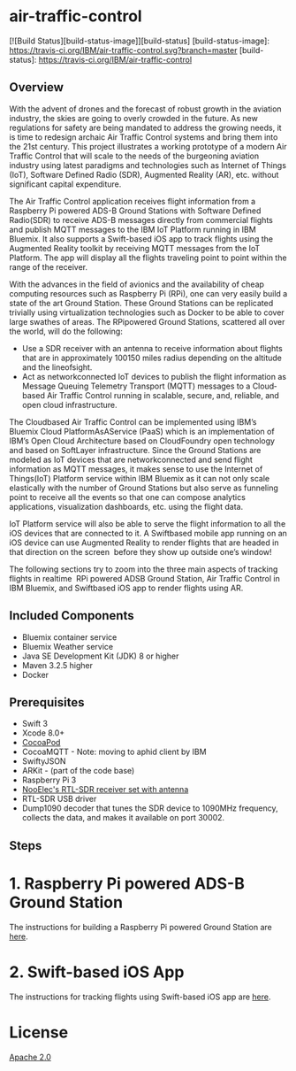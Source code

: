 # air-traffic-control
[![Build Status][build-status-image]][build-status]
[build-status-image]: https://travis-ci.org/IBM/air-traffic-control.svg?branch=master
[build-status]: https://travis-ci.org/IBM/air-traffic-control


## Overview
With the advent of drones and the forecast of robust growth in the aviation industry, the skies are going to overly crowded in the future. As new regulations for safety are being mandated to address the growing needs, it is time to redesign archaic Air Traffic Control systems and bring them into the 21st century. This project illustrates a working prototype of a modern Air Traffic Control that will scale to the needs of the burgeoning aviation industry using latest paradigms and technologies such as Internet of Things (IoT), Software Defined Radio (SDR), Augmented Reality (AR), etc. without significant capital expenditure.

The Air Traffic Control application receives flight information from a Raspberry Pi powered ADS-B Ground Stations with Software Defined Radio(SDR) to receive ADS-B messages directly from commercial flights and publish MQTT messages to the IBM IoT Platform running in IBM Bluemix. It also supports a Swift-based iOS app to track flights using the Augmented Reality toolkit by receiving MQTT messages from the IoT Platform. The app will display all the flights traveling point to point within the range of the receiver.

With the advances in the field of avionics and the availability of cheap computing resources such as Raspberry Pi (RPi), one can very easily build a state­ of­ the­ art Ground Station. These Ground Stations can be replicated trivially using virtualization technologies such as Docker to be able to cover large swathes of areas. The RPi­powered Ground Stations, scattered all over the world, will do the following:
* Use a SDR receiver with an antenna to receive information about flights that are in approximately 100­150 miles radius depending on the altitude and the line­of­sight.
* Act as network­connected IoT devices to publish the flight information as Message Queuing Telemetry Transport (MQTT) messages to a Cloud­based Air Traffic Control running in scalable, secure, and, reliable, and open cloud infrastructure.

The Cloud­based Air Traffic Control can be implemented using IBM’s Bluemix Cloud Platform­As­A­Service (PaaS) which is an implementation of IBM’s Open Cloud Architecture based on CloudFoundry open technology and based on SoftLayer infrastructure. Since the Ground Stations are modeled as IoT devices that are network­connected and send flight information as MQTT messages, it makes sense to use the Internet of Things(IoT) Platform service within IBM Bluemix as it can not only scale elastically with the number of Ground Stations but also serve as funneling point to receive all the events so that one can compose analytics applications, visualization dashboards, etc. using the flight data.

IoT Platform service will also be able to serve the flight information to all the iOS devices that are connected to it. A Swift­based mobile app running on an iOS device can use Augmented Reality to render flights that are headed in that direction on the screen ­­ before they show up outside one’s window!

The following sections try to zoom into the three main aspects of tracking flights in real­time ­­ RPi powered ADS­B Ground Station, Air Traffic Control in IBM Bluemix, and Swift­based iOS app to render flights using AR.

## Included Components
- Bluemix container service
- Bluemix Weather service
- Java SE Development Kit (JDK) 8 or higher
- Maven 3.2.5 higher
- Docker

## Prerequisites
- Swift 3
- Xcode 8.0+
- [CocoaPod](https://travis-ci.org/IBM/air-traffic-control)
- CocoaMQTT - Note: moving to aphid client by IBM
- SwiftyJSON
- ARKit - (part of the code base)
- Raspberry Pi 3
- [NooElec's RTL-SDR receiver set with antenna](http://www.nooelec.com/store/sdr/sdr-receivers/nesdr-mini-2-plus.html)
- RTL-SDR USB driver
- Dump1090 decoder that tunes the SDR device to 1090MHz frequency, collects the data, and makes it available on port 30002.


## Steps

# 1. Raspberry Pi powered ADS-B Ground Station

The instructions for building a Raspberry Pi powered Ground Station are [here](adsb.ground.station/README.md).

# 2. Swift-based iOS App

The instructions for tracking flights using Swift-based iOS app are [here](ARFlightTracker-iOS-Swift/README.md).
 

# License
[Apache 2.0](LICENSE.txt)

